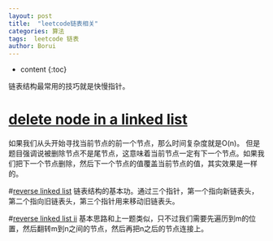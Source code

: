 ```yaml
---
layout: post
title:  "leetcode链表相关"
categories: 算法
tags:  leetcode 链表
author: Borui
---
```


* content
{:toc}

链表结构最常用的技巧就是快慢指针。

# [delete node in a linked list](https://leetcode-cn.com/problems/delete-node-in-a-linked-list/description/)
如果我们从头开始寻找当前节点的前一个节点，那么时间复杂度就是O(n)。
但是题目强调说被删除节点不是尾节点，这意味着当前节点一定有下一个节点。如果我们把下一个节点删除，然后下一个节点的值覆盖当前节点的值，其实效果是一样的。

#[reverse linked list](https://leetcode-cn.com/problems/reverse-linked-list/description/)
链表结构的基本功。通过三个指针，第一个指向新链表头，第二个指向旧链表头，第三个指针用来移动旧链表头。

#[reverse linked list ii](https://leetcode-cn.com/problems/reverse-linked-list-ii/description/)
基本思路和上一题类似，只不过我们需要先遍历到m的位置，然后翻转m到n之间的节点，然后再把n之后的节点连接上。